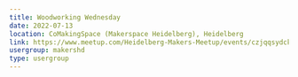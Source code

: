 ```yaml
---
title: Woodworking Wednesday
date: 2022-07-13
location: CoMakingSpace (Makerspace Heidelberg), Heidelberg
link: https://www.meetup.com/Heidelberg-Makers-Meetup/events/czjqqsydckbrb/
usergroup: makershd
type: usergroup
---
```

